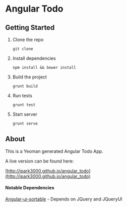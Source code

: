 Angular Todo
============

## Getting Started

1. Clone the repo
	
	`git clone`
	
2. Install dependencies

	`npm install && bower install`
	
3. Build the project

	`grunt build`
	
4. Run tests

	`grunt test`
	
5. Start server

	`grunt serve`
	
## About

This is a Yeoman generated Angular Todo App.

A live version can be found here:

[http://jpark3000.github.io/angular_todo](http://jpark3000.github.io/angular_todo)

#### Notable Dependencies

[Angular-ui-sortable](https://github.com/angular-ui/ui-sortable) - Depends on JQuery and JQueryUI
